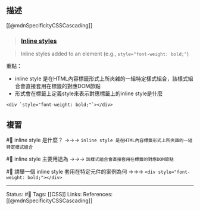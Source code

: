 ## 描述
[[@mdnSpecificityCSSCascading]]
> ### [Inline styles](https://developer.mozilla.org/en-US/docs/Web/CSS/Specificity#inline_styles "Permalink to Inline styles")

> Inline styles added to an element (e.g., `style="font-weight: bold;"`)

重點：
- inline style 是在HTML內容標籤形式上所夾雜的一組特定樣式組合，該樣式組合會直接套用在標籤的對應DOM節點
- 形式會在標籤上定義style來表示對應標籤上的inline style是什麼
```
<div `style="font-weight: bold;"`></div>
```



## 複習
#🧠  inline style 是什麼？ ->->-> `inline style 是在HTML內容標籤形式上所夾雜的一組特定樣式組合`
<!--SR:!2022-10-03,22,250-->

#🧠 inline style 主要用途為 ->->-> `該樣式組合會直接套用在標籤的對應DOM節點`
<!--SR:!2022-09-12,9,250-->

#🧠 請舉一個 inline style 套用在特定元件的案例為何 ->->-> `<div style="font-weight: bold;"></div>`
<!--SR:!2022-10-01,20,250-->

---
Status: #🌱 
Tags:
[[CSS]]
Links:
References:
[[@mdnSpecificityCSSCascading]]